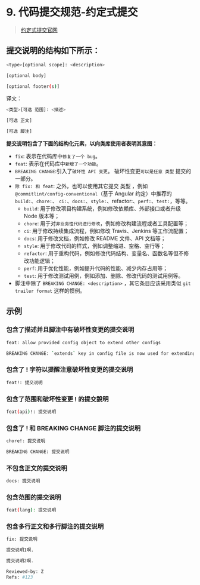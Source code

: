 # 9. 代码提交规范-约定式提交

> [约定式提交官网](https://www.conventionalcommits.org/zh-hans/v1.0.0/#%e7%ba%a6%e5%ae%9a%e5%bc%8f%e6%8f%90%e4%ba%a4%e8%a7%84%e8%8c%83)

## 提交说明的结构如下所示：

```sh
<type>[optional scope]: <description>

[optional body]

[optional footer(s)]
```
译文：
```sh
<类型>[可选 范围]: <描述>

[可选 正文]

[可选 脚注]
```

**提交说明包含了下面的结构化元素，以向类库使用者表明其意图：**

- `fix`: 表示在代码库中`修复了一个 bug`。
- `feat`: 表示在代码库中`新增了一个功能`。
- `BREAKING CHANGE`:引入了`破坏性 API 变更`。 破坏性变更`可以是任意 类型` 提交的一部分。
- `除 fix: 和 feat`: 之外，也可以使用其它提交 类型 ，例如 `@commitlint/config-conventional`（基于 Angular 约定）中推荐的 `build:`、`chore:`、 `ci:`、`docs:`、`style:`、refactor:、`perf:`、`test:`，等等。
    - `build`: 用于修改项目构建系统，例如修改依赖库、外部接口或者升级 Node 版本等；
    - `chore`: 用于对`非业务性代码进行修改`，例如修改构建流程或者工具配置等；
    - `ci`: 用于修改持续集成流程，例如修改 Travis、Jenkins 等工作流配置；
    - `docs`: 用于修改文档，例如修改 README 文件、API 文档等；
    - `style`: 用于修改代码的样式，例如调整缩进、空格、空行等；
    - `refactor`: 用于重构代码，例如修改代码结构、变量名、函数名等但不修改功能逻辑；
    - `perf`: 用于优化性能，例如提升代码的性能、减少内存占用等；
    - `test`: 用于修改测试用例，例如添加、删除、修改代码的测试用例等。
- 脚注中除了 `BREAKING CHANGE: <description>` ，其它条目应该采用类似 `git trailer format` 这样的惯例。

## 示例

### 包含了描述并且脚注中有破坏性变更的提交说明

```sh
feat: allow provided config object to extend other configs

BREAKING CHANGE: `extends` key in config file is now used for extending other config files

```

### 包含了 ! 字符以提醒注意破坏性变更的提交说明

```sh
feat!: 提交说明
```

### 包含了范围和破坏性变更 ! 的提交說明

```sh
feat(api)!: 提交说明
```

### 包含了 ! 和 BREAKING CHANGE 脚注的提交说明

```sh
chore!: 提交说明

BREAKING CHANGE: 提交说明
```

### 不包含正文的提交说明

```sh
docs: 提交说明
```
### 包含范围的提交说明
```sh
feat(lang): 提交说明
```

### 包含多行正文和多行脚注的提交说明

```sh
fix: 提交说明

提交说明1啊.

提交说明2啊.

Reviewed-by: Z
Refs: #123
```
